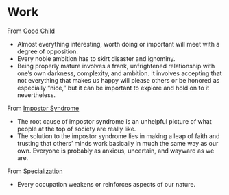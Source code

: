 # Work

From [Good Child](./good-child.md)

* Almost everything interesting, worth doing or important will meet with a degree of opposition.
* Every noble ambition has to skirt disaster and ignominy.
* Being properly mature involves a frank, unfrightened relationship with one’s own darkness, complexity, and ambition. It involves accepting that not everything that makes us happy will please others or be honored as especially “nice,” but it can be important to explore and hold on to it nevertheless.

From [Impostor Syndrome](./impostor-syndrome.md)

* The root cause of impostor syndrome is an unhelpful picture of what people at the top of society are really like.
* The solution to the impostor syndrome lies in making a leap of faith and trusting that others’ minds work basically in much the same way as our own. Everyone is probably as anxious, uncertain, and wayward as we are.

From [Specialization](./specialization.md)

* Every occupation weakens or reinforces aspects of our nature.

